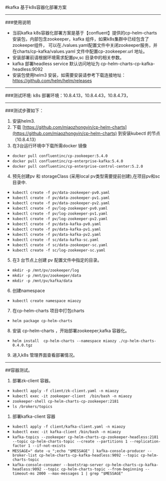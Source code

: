 #kafka 基于k8s容器化部署方案

-----
###使用说明

- 当前kafka k8s容器化部署方案是基于【confluent】提供的cp-helm-charts安装包，内部包含zookeeper，kafka 组件，如果k8s集群中已经包含了zookeeper组件，
可以在./values.yaml配置文件中关闭zookeeper服务，并在charts/cp-kafka/values.yaml 文件中配置cp-zookeeper.url 地址。
- 安装部署前请根据环境需求配置pv,sc 目录中的相关参数。
- kafka 部署headless service 默认访问地址为 cp-helm-charts-cp-kafka-headless:9092
- 安装包使用helm3 安装，如需要安装请参考下载连接地址：https://github.com/helm/helm/releases

-----
###测试环境:
k8s 部署环境：10.8.4.13，10.8.4.43，10.8.4.73，

----

###测试步骤如下：

1. 安装helm3. 
2. 下载 [​https://github.com/miaozhongyin/cp-helm-charts](https://github.com/miaozhongyin/cp-helm-charts) 到安装kubectl 的节点（10.8.4.13）
3. 在3台运行环境中下载所需docker 镜像
-  `docker pull confluentinc/cp-zookeeper:5.4.0 `
-  `docker pull confluentinc/cp-enterprise-kafka:5.4.0` 
-  `docker pull confluentinc/cp-enterprise-control-center:5.2.0` 
4. 预先创建pv 和 storageClass (采用local pv类型需要提前创建),在项目pv和sc 目录中.
-  `kubectl create -f pv/data-zookeeper-pv0.yaml` 
-  `kubectl create -f pv/data-zookeeper-pv1.yaml` 
-  `kubectl create -f pv/data-zookeeper-pv2.yaml` 
-  `kubectl create -f pv/log-zookeeper-pv0.yaml` 
-  `kubectl create -f pv/log-zookeeper-pv1.yaml` 
-  `kubectl create -f pv/log-zookeeper-pv2.yaml` 
-  `kubectl create -f pv/data-kafka-pv0.yaml` 
-  `kubectl create -f pv/data-kafka-pv1.yaml` 
-  `kubectl create -f pv/data-kafka-pv2.yaml` 
-  `kubectl create -f sc/data-kafka-sc.yaml` 
-  `kubectl create -f sc/data-zookeeper-sc.yaml` 
-  `kubectl create -f sc/log-zookeeper-sc.yaml` 
5. 在3 台节点上创建 pv 配置文件中指定的目录。
-  `mkdir -p /mnt/pv/zookeeper/log` 
-  `mkdir -p /mnt/pv/zookeeper/data` 
-  `mkdir -p /mnt/pv/kafka/data` 
6. 创建namespace
-  `kubectl create namespace miaozy` 
7. 在cp-helm-charts 项目中打包charts
-  `helm package cp-helm-charts` 
8. 安装 cp-helm-charts ，开始部署zookeeper,kafka 容器化。
-  `helm install  cp-helm-charts --namespace miaozy ./cp-helm-charts-0.4.0.tgz ` 
9. 进入k8s 管理界面查看部署情况。

----

##容器测试。

1. 部署zk-client 容器。
-  `kubectl apply -f client/zk-client.yaml -n miaozy ` 
-  `kubectl exec -it zookeeper-client  /bin/bash -n miaozy` 
-  `zookeeper-shell cp-helm-charts-cp-zookeeper:2181` 
-  `ls /brokers/topics` 
1. 部署kafka-client 容器
-  `kubectl apply -f client/kafka-client.yaml -n miaozy ` 
-  `kubectl exec -it kafka-client /bin/bash -n miaozy` 
- `kafka-topics --zookeeper cp-helm-charts-cp-zookeeper-headless:2181 --topic cp-helm-charts-topic --create --partitions 1 --replication-factor 1 --if-not-exists`
-  `MESSAGE=" date -u ";echo "$MESSAGE" | kafka-console-producer --broker-list cp-helm-charts-cp-kafka-headless:9092 --topic cp-helm-charts-topic` 
- `kafka-console-consumer --bootstrap-server cp-helm-charts-cp-kafka-headless:9092 --topic cp-helm-charts-topic --from-beginning --timeout-ms 2000 --max-messages 1 | grep "$MESSAGE"`
